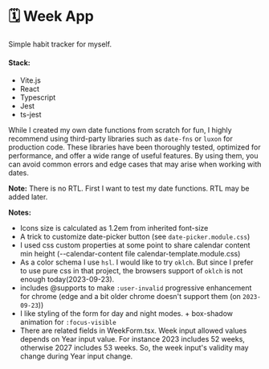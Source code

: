 # 🗓️ Week App

Simple habit tracker for myself.

#### Stack:

- Vite.js
- React
- Typescript
- Jest
- ts-jest

While I created my own date functions from scratch for fun, I highly recommend using third-party libraries such as
`date-fns` or `luxon` for production code. These libraries have been thoroughly tested, optimized for performance, and
offer a wide range of useful features. By using them, you can avoid common errors and edge cases that may arise when
working with dates.

**Note:** There is no RTL. First I want to test my date functions. RTL may be added later.

**Notes:**

- Icons size is calculated as 1.2em from inherited font-size
- A trick to customize date-picker button (see `date-picker.module.css`)
- I used css custom properties at some point to share calendar content min height (--calendar-content file calendar-template.module.css)
- As a color schema I use `hsl`. I would like to try `oklch`. But since I prefer to use pure css in that project, the browsers support of `oklch` is not enough today(2023-09-23).
- includes @supports to make `:user-invalid` progressive enhancement for chrome (edge and a bit older chrome doesn't support them (on `2023-09-23`))
- I like styling of the form for day and night modes. + box-shadow animation for `:focus-visible`
- There are related fields in WeekForm.tsx. Week input allowed values depends on Year input value. For instance 2023 includes 52 weeks, otherwise 2027 includes 53 weeks. So, the week input's validity may change during Year input change.
